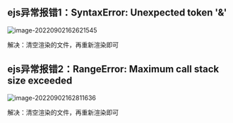 ## ejs异常报错1：SyntaxError: Unexpected token '&'

![image-20220902162621545](https://gitee.com/yt46767/doc/raw/master/image-20220902162621545.png)

解决：清空渲染的文件，再重新渲染即可



## ejs异常报错2：RangeError: Maximum call stack size exceeded

![image-20220902162811636](https://gitee.com/yt46767/doc/raw/master/image-20220902162811636.png)

解决：清空渲染的文件，再重新渲染即可